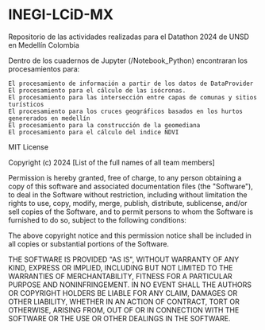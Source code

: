# INEGI-LCiD-MX
Repositorio de las actividades realizadas para el Datathon 2024 de UNSD en Medellín Colombia

Dentro de los cuadernos de Jupyter (/Notebook_Python) encontraran los procesamientos para:

	El procesamiento de información a partir de los datos de DataProvider
	El procesamiento para el cálculo de las isócronas.
	El procesamiento para las intersección entre capas de comunas y sitios turísticos
 	El procesamiento para los cruces geográficos basados en los hurtos genererados en medellín
  	El procesamiento para la construcción de la geomediana
   	El procesamiento para el cálculo del indice NDVI


MIT License

Copyright (c) 2024 [List of the full names of all team members]

Permission is hereby granted, free of charge, to any person obtaining a copy of this software and associated documentation files (the "Software"), to deal in the Software without restriction, including without limitation the rights to use, copy, modify, merge, publish, distribute, sublicense, and/or sell copies of the Software, and to permit persons to whom the Software is furnished to do so, subject to the following conditions:

The above copyright notice and this permission notice shall be included in all copies or substantial portions of the Software.

THE SOFTWARE IS PROVIDED "AS IS", WITHOUT WARRANTY OF ANY KIND, EXPRESS OR IMPLIED, INCLUDING BUT NOT LIMITED TO THE WARRANTIES OF MERCHANTABILITY, FITNESS FOR A PARTICULAR PURPOSE AND NONINFRINGEMENT. IN NO EVENT SHALL THE AUTHORS OR COPYRIGHT HOLDERS BE LIABLE FOR ANY CLAIM, DAMAGES OR OTHER LIABILITY, WHETHER IN AN ACTION OF CONTRACT, TORT OR OTHERWISE, ARISING FROM, OUT OF OR IN CONNECTION WITH THE SOFTWARE OR THE USE OR OTHER DEALINGS IN THE SOFTWARE.

